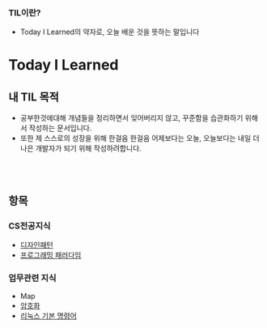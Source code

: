 ### TIL이란?
* Today I Learned의 약자로, 오늘 배운 것을 뜻하는 말입니다

# Today I Learned

## 내 TIL 목적
* 공부한것에대해 개념들을 정리하면서 잊어버리지 않고, 꾸준함을 습관화하기 위해서 작성하는 문서입니다.
* 또한 제 스스로의 성장을 위해 한걸음 한걸음 어제보다는 오늘, 오늘보다는 내일 더 나은 개발자가 되기 위해 작성하려합니다.

<br><br>

## 항목
### CS전공지식
* [디자인패턴](https://github.com/jwsimhj97/TIL/blob/main/CS/CS_disignPattern.md)
* [프로그래밍 패러다임](https://github.com/jwsimhj97/TIL/blob/main/CS/CS_programmingParadigm.md)

### 업무관련 지식
* Map
* [암호화](https://github.com/jwsimhj97/TIL/blob/main/WORK/Encryption/Encryption_01.md)
* [리눅스 기본 명령어](https://github.com/jwsimhj97/TIL/blob/main/WORK/Linux/Linux_basicCommand.md)
